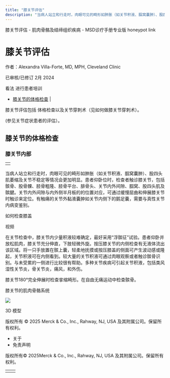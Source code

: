 ```yaml
---
title: "膝关节评估"
description: "当病人站立和行走时，肉眼可见的畸形如肿胀（如关节积液、腘窝囊肿）、股四头肌萎缩及关节不稳定等情况会更加明显。患者仰卧位时，检查者触诊膝关节，包括髌骨、股骨髁、胫骨粗隆、胫骨平台、腓骨头、关节内外间隙、腘窝、股四头肌及髌腱。关节内外间隙与内外侧半月板的的位置对应，可通过缓慢屈曲和伸展膝关节时触诊来定位。有触痛的关节外黏液囊肿如关节内侧下的鹅足囊，需要与真性关节内病变鉴别。"
---
```


﻿膝关节评估 \- 肌肉骨骼及结缔组织疾病 \- MSD诊疗手册专业版 honeypot link

# 膝关节评估

作者：Alexandra Villa-Forte, MD, MPH, Cleveland Clinic

已审核/已修订 2月 2024

看法 进行患者培训

- [膝关节的体格检查](#膝关节的体格检查_v36967393_zh) \|

膝关节评估包括 体格检查以及关节穿刺术（见如何做膝关节穿刺术）。

(参见关节症状患者的评估）。

## 膝关节的体格检查

### 膝关节内部

|     |
| --- |
|  |

当病人站立和行走时，肉眼可见的畸形如肿胀（如关节积液、腘窝囊肿）、股四头肌萎缩及关节不稳定等情况会更加明显。患者仰卧位时，检查者触诊膝关节，包括髌骨、股骨髁、胫骨粗隆、胫骨平台、腓骨头、关节内外间隙、腘窝、股四头肌及髌腱。关节内外间隙与内外侧半月板的的位置对应，可通过缓慢屈曲和伸展膝关节时触诊来定位。有触痛的关节外黏液囊肿如关节内侧下的鹅足囊，需要与真性关节内病变鉴别。

如何检查膝盖



视频

在关节检查中，膝关节内少量积液较难确定，最好采用“浮髌征”试验。患者仰卧并放松肌肉，膝关节充分伸直，下肢轻微外旋。按压膝关节的内侧检查有无液体流出该区域。将一只手放置在髌上囊，轻柔地抚摸或按压膝盖的侧面可产生波动感或隆起，关节积液可在内侧看到。较大量的关节积液可通过肉眼观察或者触诊髌骨识别。与未受累的一侧进行比较很有帮助。多种关节疾病可引起关节积液，包括类风湿性关节炎，骨关节炎，痛风，和外伤。

膝关节180°完全伸展时检查挛缩畸形。在自由无痛运动中检查髌骨。

膝关节的肌肉骨骼系统

![](https://edge.sitecorecloud.io/mmanual-ssq1ci05/media/professional/images/b/i/o/biodigital-human-snapshot-mus-system-knee-pv-sized_zh.jpg?thn=0&sc_lang=zh&mw=500)

3D 模型



版权所有 © 2025
Merck & Co., Inc., Rahway, NJ, USA 及其附属公司。保留所有权利。

- 关于
- 免责声明

版权所有© 2025Merck & Co., Inc., Rahway, NJ, USA 及其附属公司。保留所有权利。

|     |     |
| --- | --- |
|  |  |